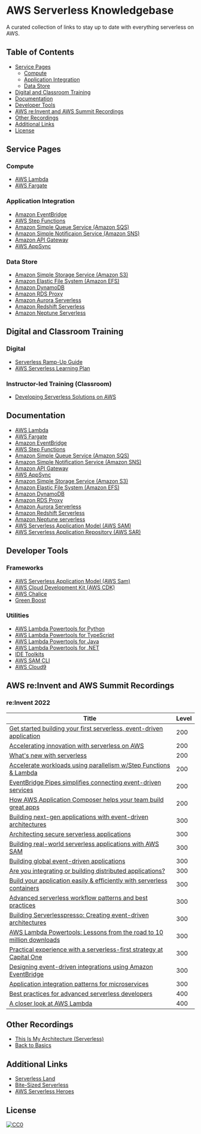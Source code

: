 # AWS Serverless Knowledgebase
A curated collection of links to stay up to date with everything serverless on AWS.

## Table of Contents
- [Service Pages](#service-pages)
  - [Compute](#compute)
  - [Application Integration](#application-integration)
  - [Data Store](#data-store)
- [Digital and Classroom Training](#digital-and-classroom-training)
- [Documentation](#documentation)
- [Developer Tools](#developer-tools)
- [AWS re:Invent and AWS Summit Recordings](#aws-reinvent-and-aws-summit-recordings)
- [Other Recordings](#other-recordings)
- [Additional Links](#additional-links)
- [License](#license)

## Service Pages
### Compute
- [AWS Lambda](https://aws.amazon.com/lambda/?c=ser&sec=srv)
- [AWS Fargate](https://aws.amazon.com/fargate/?c=ser&sec=srv)

### Application Integration
- [Amazon EventBridge](https://aws.amazon.com/eventbridge/?c=ser&sec=srv)
- [AWS Step Functions](https://aws.amazon.com/step-functions/?c=ser&sec=srv)
- [Amazon Simple Queue Service (Amazon SQS)](https://aws.amazon.com/sqs/?c=ser&sec=srv)
- [Amazon Simple Notificaion Service (Amazon SNS)](https://aws.amazon.com/sns/?c=ser&sec=srv)
- [Amazon API Gateway](https://aws.amazon.com/api-gateway/?c=ser&sec=srv)
- [AWS AppSync](https://aws.amazon.com/appsync/?c=ser&sec=srv)

###  Data Store
- [Amazon Simple Storage Service (Amazon S3)](https://aws.amazon.com/s3/?c=ser&sec=srv)
- [Amazon Elastic File System (Amazon EFS)](https://aws.amazon.com/efs/?c=ser&sec=srv)
- [Amazon DynamoDB](https://aws.amazon.com/dynamodb/?c=ser&sec=srv)
- [Amazon RDS Proxy](https://aws.amazon.com/rds/proxy/?c=ser&sec=srv)
- [Amazon Aurora Serverless](https://aws.amazon.com/rds/aurora/serverless/?c=ser&sec=srv)
- [Amazon Redshift Serverless](https://aws.amazon.com/redshift/redshift-serverless/)
- [Amazon Neptune Serverless](https://aws.amazon.com/neptune/serverless/)

## Digital and Classroom Training
### Digital
- [Serverless Ramp-Up Guide](https://d1.awsstatic.com/training-and-certification/ramp-up_guides/Ramp-Up_Guide_Serverless.pdf)
- [AWS Serverless Learning Plan](https://explore.skillbuilder.aws/learn/public/learning_plan/view/92/serverless-learning-plan?la=sec&sec=lp)

### Instructor-led Training (Classroom)
- [Developing Serverless Solutions on AWS](https://aws.amazon.com/training/classroom/developing-serverless-solutions-on-aws/?trk=ac88403c-f473-4368-b814-ed5310e42295&sc_channel=el)

## Documentation
- [AWS Lambda](https://docs.aws.amazon.com/lambda/)
- [AWS Fargate](https://docs.aws.amazon.com/AmazonECS/latest/developerguide/AWS_Fargate.html)
- [Amazon EventBridge](https://docs.aws.amazon.com/eventbridge)
- [AWS Step Functions](https://docs.aws.amazon.com/step-functions/)
- [Amazon Simple Queue Service (Amazon SQS)](https://docs.aws.amazon.com/sqs)
- [Amazon Simple Notification Service (Amazon SNS)](https://docs.aws.amazon.com/sns/)
- [Amazon API Gateway](https://docs.aws.amazon.com/apigateway)
- [AWS AppSync](https://docs.aws.amazon.com/appsync/)
- [Amazon Simple Storage Service (Amazon S3)](https://docs.aws.amazon.com/s3)
- [Amazon Elastic File System (Amazon EFS)](https://docs.aws.amazon.com/efs/)
- [Amazon DynamoDB](https://docs.aws.amazon.com/dynamodb)
- [Amazon RDS Proxy](https://docs.aws.amazon.com/AmazonRDS/latest/AuroraUserGuide/rds-proxy.html)
- [Amazon Aurora Serverless](https://docs.aws.amazon.com/AmazonRDS/latest/AuroraUserGuide/aurora-serverless-v2.html)
- [Amazon Redshift Serverless](https://docs.aws.amazon.com/redshift/latest/gsg/new-user-serverless.html)
- [Amazon Neptune serverless](https://docs.aws.amazon.com/neptune/latest/userguide/neptune-serverless.html)
- [AWS Serverless Application Model (AWS SAM)](https://docs.aws.amazon.com/serverless-application-model/?id=docs_gateway)
- [AWS Serverless Application Repository (AWS SAR)](https://docs.aws.amazon.com/serverlessrepo/)

## Developer Tools

### Frameworks
- [AWS Serverless Application Model (AWS Sam)](https://aws.amazon.com/serverless/sam/)
- [AWS Cloud Development Kit (AWS CDK)](https://aws.amazon.com/cdk/)
- [AWS Chalice](https://github.com/aws/chalice)
- [Green Boost](https://awslabs.github.io/green-boost/)

### Utilities
- [AWS Lambda Powertools for Python](https://github.com/awslabs/aws-lambda-powertools-python)
- [AWS Lambda Powertools for TypeScript ](https://github.com/awslabs/aws-lambda-powertools-typescript)
- [AWS Lambda Powertools for Java](https://github.com/awslabs/aws-lambda-powertools-java)
- [AWS Lambda Powertools for .NET](https://github.com/awslabs/aws-lambda-powertools-dotnet)
- [IDE Toolkits](https://aws.amazon.com/developer/tools/)
- [AWS SAM CLI](https://github.com/aws/aws-sam-cli)
- [AWS Cloud9](https://aws.amazon.com/cloud9/)

## AWS re:Invent and AWS Summit Recordings

### re:Invent 2022
| Title                                                                  | Level |
|------------------------------------------------------------------------|-------|
| [Get started building your first serverless, event-driven application](https://youtu.be/-WYBOuP1Y6E)   | 200   |
| [Accelerating innovation with serverless on AWS](https://youtu.be/7bY-YH70h8g)                         | 200   |
| [What's new with serverless](https://youtu.be/qHI8E92W9ZA)                                             | 200   |
| [Accelerate workloads using parallelism w/Step Functions & Lambda](https://youtu.be/SG6_oy72hh4)       | 200   |
| [EventBridge Pipes simplifies connecting event-driven services](https://youtu.be/xXGXCOc3cBs)          | 200   |
| [How AWS Application Composer helps your team build great apps](https://youtu.be/txzU1Go9oxc)          | 200   |
| [Building next-gen applications with event-driven architectures](https://youtu.be/SbL3a9YOW7s)         | 300   |
| [Architecting secure serverless applications](https://youtu.be/A8iHQjHv8nY)                            | 300   |
| [Building real-world serverless applications with AWS SAM](https://youtu.be/jZcS-XRt2Mo)               | 300   |
| [Building global event-driven applications](https://youtu.be/NNTsOKuPlTQ)                              | 300   |
| [Are you integrating or building distributed applications?](https://youtu.be/Zrj7RD7G24Q)              | 300   |
| [Build your application easily & efficiently with serverless containers](https://youtu.be/MqPxzWqttJs) | 300   |
| [Advanced serverless workflow patterns and best practices](https://youtu.be/o6-7BAUWaqg)               | 300   |
| [Building Serverlesspresso: Creating event-driven architectures](https://youtu.be/qs0U0LdNkV0)         | 300   |
| [AWS Lambda Powertools: Lessons from the road to 10 million downloads](https://youtu.be/dH2GP6Lydj8)   | 300   |
| [Practical experience with a serverless-first strategy at Capital One](https://youtu.be/NZVNAEK6shc)   | 300   |
| [Designing event-driven integrations using Amazon EventBridge](https://youtu.be/W3Rh70jG-LM)           | 300   |
| [Application integration patterns for microservices](https://youtu.be/GoBOivyE7PY)                     | 300   |
| [Best practices for advanced serverless developers](https://youtu.be/PiQ_eZFO2GU)                      | 400   |
| [A closer look at AWS Lambda](https://youtu.be/0_jfH6qijVY)                                            | 400   |

## Other Recordings
- [This Is My Architecture (Serverless)](https://aws.amazon.com/architecture/this-is-my-architecture/?tma.sort-by=item.additionalFields.airDate&tma.sort-order=desc&awsf.category=categories%23serverless&awsf.industry=*all&awsf.language=language%23english&awsf.show=*all&awsf.format=*all&awsf.use-case=*all)
- [Back to Basics](https://aws.amazon.com/architecture/back-to-basics/?tma.sort-by=item.additionalFields.airDate&tma.sort-order=desc&awsf.categories=categories%23serverless&awsf.architectural-pattern=*all)

## Additional Links
- [Serverless Land](https://serverlessland.com/)
- [Bite-Sized Serverless](https://bitesizedserverless.com/)
- [AWS Serverless Heroes](https://aws.amazon.com/developer/community/heroes/?community-heroes-all.sort-by=item.additionalFields.sortPosition&community-heroes-all.sort-order=asc&awsf.filter-hero-category=heroes%23serverless&awsf.filter-location=*all&awsf.filter-year=*all&awsf.filter-activity=*all)

## License
[![CC0](https://i.creativecommons.org/p/zero/1.0/88x31.png)](https://creativecommons.org/publicdomain/zero/1.0/)
